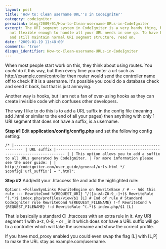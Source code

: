 ```yaml
---
layout: post
title: 'How to: Clean username URL''s in CodeIgniter'
category: codeigniter
permalink: blog/2009/01/How-to-Clean-username-URLs-in-CodeIgniter
excerpt: The URI segment system in CodeIgniter is a very handy thing, but sometimes
  not flexible enough to handle all your URL needs in one go. To have URL's like http://example.com/username
  and still maintain normal URI segment structure, read on.
date: '2009-01-19 11:48:00'
comments: 'true'
disqus_identifier: How-to-Clean-username-URLs-in-CodeIgniter
---
```


When most people start work on this, they think about using routes. You _could_ do it this way, but then every time you enter a url such as http://example.com/controller then router would send the controller name off to check if it is a username. It's possible you could do a database check and send it back, but that is just annoying.

Another way is hooks, but I am not a fan of over-using hooks as they can create invisible code which confuses other developers.

The way I like to do this is to add a URL suffix in the config file (meaning add .html or similar to the end of all your pages) then anything with only 1 URI segment that does not have a suffix, is a username.

**Step #1** Edit **application/config/config.php** and set the following config setting:

`/* |-------------------------------------------------------------------------- | URL suffix |-------------------------------------------------------------------------- | | This option allows you to add a suffix to all URLs generated by CodeIgniter. | For more information please see the user guide: | | http://codeigniter.com/user_guide/general/urls.html */ $config['url_suffix'] = ".html";`

**Step #2** Add/edit your .htaccess file and add the highlighted rule:

`Options +FollowSymLinks RewriteEngine on RewriteBase / # -- Add this rule --- RewriteCond %{REQUEST_URI} ^/([a-zA-Z0-9_-]+)$ RewriteRule ^(.*)$ index.php/profiles/view/$1 [L] # End of rule # Standard CodeIgniter rule RewriteCond %{REQUEST_FILENAME} !-f RewriteCond %{REQUEST_FILENAME} !-d RewriteRule ^(.*)$ index.php/$1 [L]`

That is basically a standard CI .htaccess with an extra rule in it. Any URI segment 1 with a-z, 0-9, - or \_ in it which does _not_ have a URL suffix will go to a controller which will take the username and show the correct profile.

If you have mod\_proxy enabled you could even swap the flag [L] with [L,P] to make the URL stay as example.com/username.

